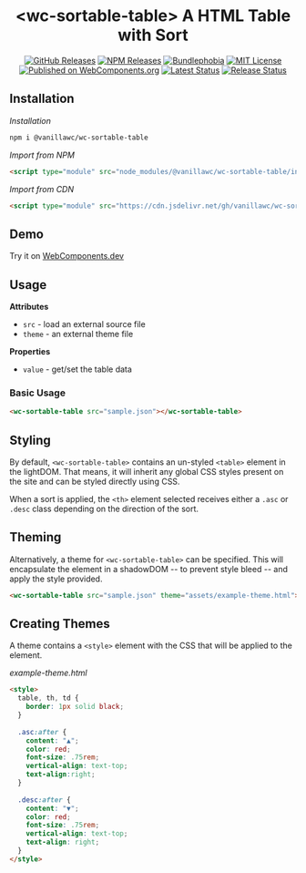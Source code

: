 <h1 align="center">&lt;wc-sortable-table&gt; A HTML Table with Sort</h1>

<div align="center">
  <a href="https://github.com/vanillawc/wc-sortable-table/releases"><img src="https://badgen.net/github/tag/vanillawc/wc-sortable-table" alt="GitHub Releases"></a>
  <a href="https://www.npmjs.com/package/@vanillawc/wc-sortable-table"><img src="https://badgen.net/npm/v/@vanillawc/wc-sortable-table" alt="NPM Releases"></a>
  <a href="https://bundlephobia.com/result?p=@vanillawc/wc-sortable-table"><img src="https://badgen.net/bundlephobia/minzip/@vanillawc/wc-sortable-table" alt="Bundlephobia"></a>
  <a href="https://raw.githubusercontent.com/vanillawc/wc-sortable-table/master/LICENSE"><img src="https://badgen.net/github/license/vanillawc/wc-sortable-table" alt="MIT License"></a>
  <a href="https://www.webcomponents.org/element/vanillawc/wc-sortable-table"><img src="https://img.shields.io/badge/webcomponents.org-published-blue.svg" alt="Published on WebComponents.org"></a>
  <a href="https://github.com/vanillawc/wc-sortable-table/actions"><img src="https://github.com/vanillawc/wc-sortable-table/workflows/Latest/badge.svg" alt="Latest Status"></a>
  <a href="https://github.com/vanillawc/wc-sortable-table/actions"><img src="https://github.com/vanillawc/wc-sortable-table/workflows/Release/badge.svg" alt="Release Status"></a>
</div>

## Installation

*Installation*
```sh
npm i @vanillawc/wc-sortable-table
```

*Import from NPM*
```html
<script type="module" src="node_modules/@vanillawc/wc-sortable-table/index.js"></script>
```

*Import from CDN*
```html
<script type="module" src="https://cdn.jsdelivr.net/gh/vanillawc/wc-sortable-table/index.js"></script>
```

## Demo

Try it on [WebComponents.dev](https://webcomponents.dev/edit/f9IfeJX878gJZibfBcPO?sv=1&pm=1)

## Usage

**Attributes**

- `src` - load an external source file
- `theme` - an external theme file

**Properties**

- `value` - get/set the table data

### Basic Usage

```html
<wc-sortable-table src="sample.json"></wc-sortable-table>
```

## Styling

By default, `<wc-sortable-table>` contains an un-styled `<table>` element in the lightDOM. That means, it will inherit any global CSS styles present on the site and can be styled directly using CSS.

When a sort is applied, the `<th>` element selected receives either a `.asc` or `.desc` class depending on the direction of the sort.

## Theming

Alternatively, a theme for `<wc-sortable-table>` can be specified. This will encapsulate the element in a shadowDOM -- to prevent style bleed -- and apply the style provided.

```html
<wc-sortable-table src="sample.json" theme="assets/example-theme.html"></wc-sortable-table>
```

## Creating Themes

A theme contains a `<style>` element with the CSS that will be applied to the element.

*example-theme.html*

```html
<style>
  table, th, td {
    border: 1px solid black;
  }
  
  .asc:after {
    content: "▲";
    color: red;
    font-size: .75rem;
    vertical-align: text-top;
    text-align:right;
  }
  
  .desc:after {
    content: "▼";
    color: red;
    font-size: .75rem;
    vertical-align: text-top;
    text-align: right;
  }
</style>
```

